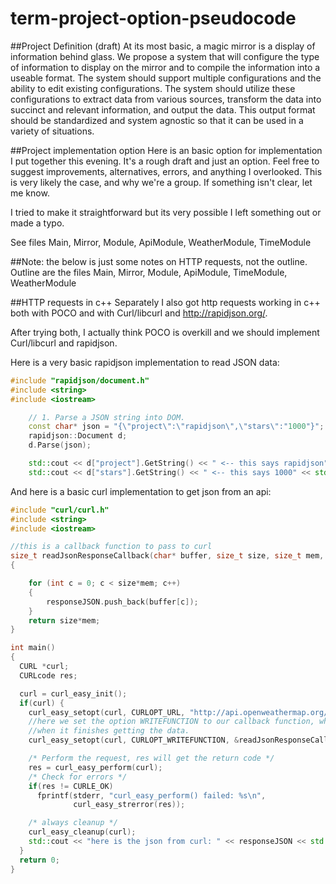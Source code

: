 # term-project-option-pseudocode
##Project Definition (draft)
At its most basic, a magic mirror is a display of information behind glass.  We propose a system that will configure the type of information to display on the mirror and to compile the information into a useable format.  The system should support multiple configurations and the ability to edit existing configurations.  The system should utilize these configurations to extract data from various sources, transform the data into succinct and relevant information, and output the data.  This output format should be standardized and system agnostic so that it can be used in a variety of situations.

##Project implementation option
Here is an basic option for implementation I put together this evening.  It's a rough draft and just an option.  Feel free to suggest improvements, alternatives, errors, and anything I overlooked.  This is very likely the case, and why we're a group.  If something isn't clear, let me know.  

I tried to make it straightforward but its very possible I left something out or made a typo.  

See files Main, Mirror, Module, ApiModule, WeatherModule, TimeModule









##Note: the below is just some notes on HTTP requests, not the outline. Outline are the files Main, Mirror, Module, ApiModule, TimeModule, WeatherModule


##HTTP requests in c++
Separately I also got http requests working in c++ both with POCO and with Curl/libcurl and http://rapidjson.org/.

After trying both, I actually think POCO is overkill and we should implement Curl/libcurl and rapidjson.  

Here is a very basic rapidjson implementation to read JSON data:
```cpp
#include "rapidjson/document.h"
#include <string>
#include <iostream>

    // 1. Parse a JSON string into DOM.
    const char* json = "{\"project\":\"rapidjson\",\"stars\":"1000"}";
    rapidjson::Document d;
    d.Parse(json);

    std::cout << d["project"].GetString() << " <-- this says rapidjson" << std::end
    std::cout << d["stars"].GetString() << " <-- this says 1000" << std::end
```

And here is a basic curl implementation to get json from an api:
```cpp
#include "curl/curl.h"
#include <string>
#include <iostream>

//this is a callback function to pass to curl
size_t readJsonResponseCallback(char* buffer, size_t size, size_t mem, void* up)
{

    for (int c = 0; c < size*mem; c++)
    {
        responseJSON.push_back(buffer[c]);
    }
    return size*mem;
}

int main()
{
  CURL *curl;
  CURLcode res;

  curl = curl_easy_init();
  if(curl) {
    curl_easy_setopt(curl, CURLOPT_URL, "http://api.openweathermap.org/data/2.5/weather?lat=29.6516&lon=-82.3248&appid=apikeyhere");
    //here we set the option WRITEFUNCTION to our callback function, which is a function we tell CURL to use
    //when it finishes getting the data.
    curl_easy_setopt(curl, CURLOPT_WRITEFUNCTION, &readJsonResponseCallback);

    /* Perform the request, res will get the return code */
    res = curl_easy_perform(curl);
    /* Check for errors */
    if(res != CURLE_OK)
      fprintf(stderr, "curl_easy_perform() failed: %s\n",
              curl_easy_strerror(res));

    /* always cleanup */
    curl_easy_cleanup(curl);
    std::cout << "here is the json from curl: " << responseJSON << std::endl;
  }
  return 0;
}
```
